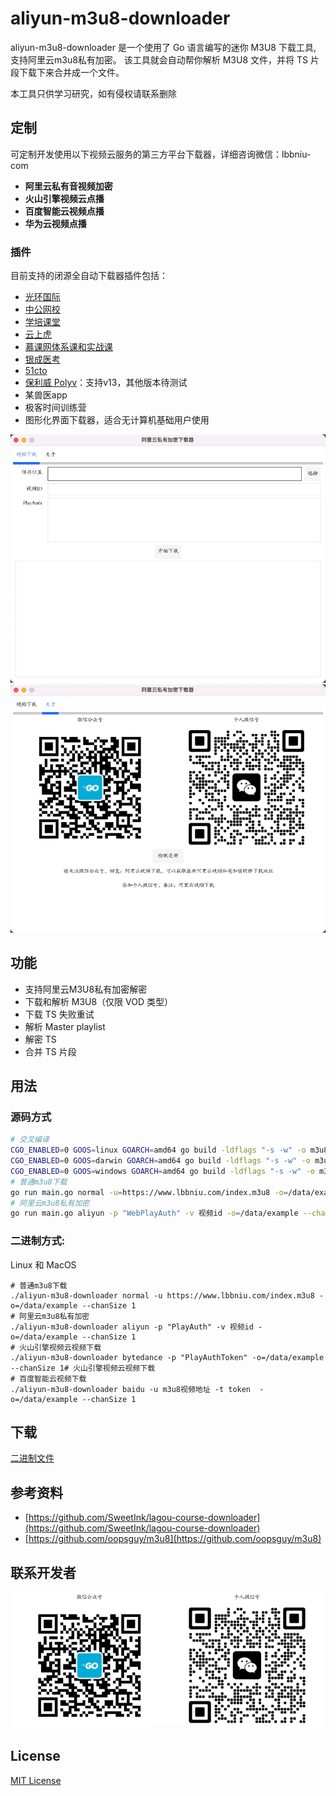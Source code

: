 # aliyun-m3u8-downloader

aliyun-m3u8-downloader 是一个使用了 Go 语言编写的迷你 M3U8 下载工具, 支持阿里云m3u8私有加密。 该工具就会自动帮你解析 M3U8 文件，并将 TS 片段下载下来合并成一个文件。

本工具只供学习研究，如有侵权请联系删除

## 定制
可定制开发使用以下视频云服务的第三方平台下载器，详细咨询微信：lbbniu-com
- **阿里云私有音视频加密**
- **火山引擎视频云点播**
- **百度智能云视频点播**
- **华为云视频点播**

### 插件
目前支持的闭源全自动下载器插件包括：
- [光环国际](https://yun.aura.cn)
- [中公网校](https://www.eoffcn.com)
- [学培课堂](https://www.fhzjedu.com)
- [云上虎](https://www.huohujiaoyu.com)
- [慕课网体系课和实战课](https://www.imooc.com)
- [银成医考](https://wx.yixueks.com)
- [51cto](https://edu.51cto.com)
- [保利威 Polyv](https://www.polyv.net/)：支持v13，其他版本待测试
- 某兽医app
- 极客时间训练营
- 图形化界面下载器，适合无计算机基础用户使用

![main](./images/main.png)
![about](./images/about.png)

## 功能

- 支持阿里云M3U8私有加密解密
- 下载和解析 M3U8（仅限 VOD 类型）
- 下载 TS 失败重试
- 解析 Master playlist
- 解密 TS
- 合并 TS 片段

## 用法

### 源码方式

```bash
# 交叉编译
CGO_ENABLED=0 GOOS=linux GOARCH=amd64 go build -ldflags "-s -w" -o m3u8-downloader
CGO_ENABLED=0 GOOS=darwin GOARCH=amd64 go build -ldflags "-s -w" -o m3u8-downloader
CGO_ENABLED=0 GOOS=windows GOARCH=amd64 go build -ldflags "-s -w" -o m3u8-downloader.exe
# 普通m3u8下载
go run main.go normal -u=https://www.lbbniu.com/index.m3u8 -o=/data/example --chanSize 1
# 阿里云m3u8私有加密
go run main.go aliyun -p "WebPlayAuth" -v 视频id -o=/data/example --chanSize 1
```

### 二进制方式:

Linux 和 MacOS

```
# 普通m3u8下载
./aliyun-m3u8-downloader normal -u https://www.lbbniu.com/index.m3u8 -o=/data/example --chanSize 1
# 阿里云m3u8私有加密
./aliyun-m3u8-downloader aliyun -p "PlayAuth" -v 视频id -o=/data/example --chanSize 1
# 火山引擎视频云视频下载
./aliyun-m3u8-downloader bytedance -p "PlayAuthToken" -o=/data/example --chanSize 1# 火山引擎视频云视频下载
# 百度智能云视频下载
./aliyun-m3u8-downloader baidu -u m3u8视频地址 -t token  -o=/data/example --chanSize 1
```

## 下载

[二进制文件](https://github.com/lbbniu/aliyun-m3u8-downloader/releases)

## 参考资料

- [https://github.com/SweetInk/lagou-course-downloader](https://github.com/SweetInk/lagou-course-downloader)
- [https://github.com/oopsguy/m3u8](https://github.com/oopsguy/m3u8)

## 联系开发者

![wechat](./images/wechat.png)

## License

[MIT License](./LICENSE)

